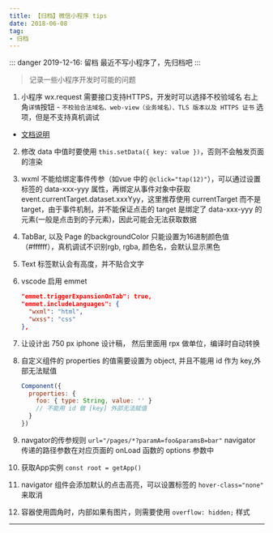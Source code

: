 ```yaml
---
title: 【归档】微信小程序 tips
date: 2018-06-08
tag:
- 归档
---
```



::: danger
2019-12-16: 留档 
最近不写小程序了，先归档吧
:::


> 记录一些小程序开发时可能的问题

1. 小程序 wx.request 需要接口支持HTTPS，开发时可以选择不校验域名 右上角`详情`按钮 - `不校验合法域名、web-view（业务域名）、TLS 版本以及 HTTPS 证书` 选项，但是不支持真机调试
- [文档说明](https://developers.weixin.qq.com/miniprogram/dev/api/api-network.html)

2. 修改 data 中值时要使用 `this.setData({ key: value })`，否则不会触发页面的渲染

3. wxml 不能给绑定事件传参（如vue 中的 `@click="tap(12)"`），可以通过设置标签的 data-xxx-yyy 属性，再绑定从事件对象中获取 event.currentTarget.dataset.xxxYyy，这里推荐使用 currentTarget 而不是 target，由于事件机制，并不能保证点击的 target 是绑定了 data-xxx-yyy 的元素(一般是点击到的子元素)，因此可能会无法获取数据

4. TabBar, 以及 Page 的backgroundColor 只能设置为16进制颜色值（#ffffff），真机调试不识别rgb, rgba, 颜色名，会默认显示黑色

5. Text 标签默认会有高度，并不贴合文字

6. vscode 启用 emmet 

    ``` json
    "emmet.triggerExpansionOnTab": true,
    "emmet.includeLanguages": {
      "wxml": "html",
      "wxss": "css"
    },
    ```

7. 让设计出 750 px iphone 设计稿， 然后里面用 rpx 做单位，编译时自动转换

8. 自定义组件的 properties 的值需要设置为 object, 并且不能用 id 作为 key,外部无法赋值

    ```js
    Component({
      properties: {
        foo: { type: String, value: '' }
        // 不能用 id 做 [key] 外部无法赋值
      }
    })
    ```

9. navgator的传参规则 `url="/pages/*?paramA=foo&paramsB=bar"` navigator 传递的路径参数在对应页面的 onLoad 函数的 options 参数中

10. 获取App实例 `const root = getApp()`

11. navigator 组件会添加默认的点击高亮，可以设置标签的 `hover-class="none"` 来取消

12. 容器使用圆角时，内部如果有图片，则需要使用 `overflow: hidden;` 样式

---

